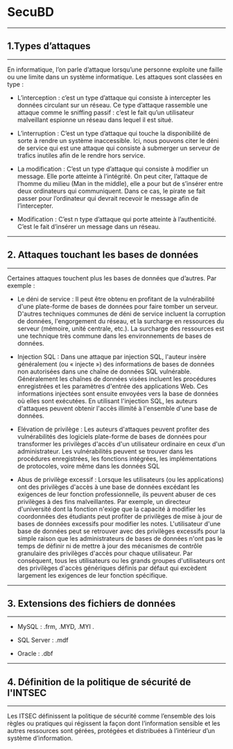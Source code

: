 # SecuBD
___
## **1.Types d’attaques**
___
En informatique, l’on parle d’attaque lorsqu’une personne exploite une faille ou une limite dans un système informatique. Les attaques sont classées en type :   
*	L’interception : c’est un type d’attaque qui consiste à intercepter les données circulant sur un réseau. Ce type d’attaque rassemble une attaque comme le sniffing passif : c’est le fait qu’un utilisateur malveillant espionne un réseau dans lequel il est situé.

*	L’interruption : C’est un type d’attaque qui touche la disponibilité de sorte à rendre un système inaccessible. Ici, nous pouvons citer le déni de service qui est une attaque qui consiste à submerger un serveur de trafics inutiles afin de le rendre hors service.

*   La modification : C’est un type d’attaque qui consiste à modifier un message. Elle porte atteinte à l’intégrité. On peut citer, l’attaque de l’homme du milieu (Man in the middle), elle a pour but de s’insérer entre deux ordinateurs qui communiquent. Dans ce cas, le pirate se fait passer pour l’ordinateur qui devrait recevoir le message afin de l’intercepter. 

*	Modification : C’est n type d’attaque qui porte atteinte à l’authenticité. C’est le fait d’insérer un message dans un réseau.

___
## **2. Attaques touchant les bases de données**
___
Certaines attaques touchent plus les bases de données que d’autres. Par exemple :
*	Le déni de service : Il peut être obtenu en profitant de la vulnérabilité d'une plate-forme de bases de données pour faire tomber un serveur. D'autres techniques communes de déni de service incluent la corruption de données, l'engorgement du réseau, et la surcharge en ressources du serveur (mémoire, unité centrale, etc.). La surcharge des ressources est une technique très commune dans les environnements de bases de données.

*	Injection SQL : Dans une attaque par injection SQL, l'auteur insère généralement (ou « injecte ») des informations de bases de données non autorisées dans une chaîne de données SQL vulnérable. Généralement les chaînes de données visées incluent les procédures enregistrées et les paramètres d'entrée des applications Web. Ces informations injectées sont ensuite envoyées vers la base de données où elles sont exécutées. En utilisant l'injection SQL, les auteurs d'attaques peuvent obtenir l'accès illimité à l'ensemble d'une base de données.

*	Elévation de privilège : Les auteurs d'attaques peuvent profiter des vulnérabilités des logiciels plate-forme de bases de données pour transformer les privilèges d'accès d'un utilisateur ordinaire en ceux d'un administrateur. Les vulnérabilités peuvent se trouver dans les procédures enregistrées, les fonctions intégrées, les implémentations de protocoles, voire même dans les données SQL

* Abus de privilège excessif : Lorsque les utilisateurs (ou les applications) ont des privilèges d'accès à une base de données excédant les exigences de leur fonction professionnelle, ils peuvent abuser de ces privilèges à des fins malveillantes. Par exemple, un directeur d'université dont la fonction n'exige que la capacité à modifier les coordonnées des étudiants peut profiter de privilèges de mise à jour de bases de données excessifs pour modifier les notes. L'utilisateur d'une base de données peut se retrouver avec des privilèges excessifs pour la simple raison que les administrateurs de bases de données n'ont pas le temps de définir ni de mettre à jour des mécanismes de contrôle granulaire des privilèges d'accès pour chaque utilisateur. Par conséquent, tous les utilisateurs ou les grands groupes d'utilisateurs ont des privilèges d'accès génériques définis par défaut qui excèdent largement les exigences de leur fonction spécifique.
___
## **3. Extensions des fichiers de données**
___

*	MySQL :  .frm, .MYD, .MYI .

*   SQL Server :  .mdf

*	Oracle :  .dbf

___
## **4. Définition de la politique de sécurité de l'INTSEC**
___

Les ITSEC définissent la politique de sécurité comme l’ensemble des lois règles ou pratiques qui régissent la façon dont l’information sensible et les autres ressources sont gérées, protégées et distribuées à l’intérieur d’un système d’information.
